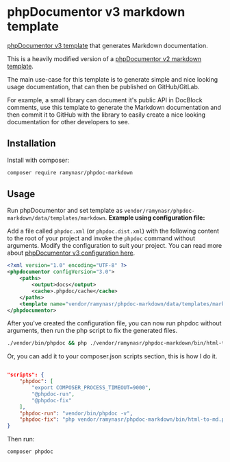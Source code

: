 # phpDocumentor v3 markdown template

[phpDocumentor v3 template](https://docs.phpdoc.org/3.0/guide/features/theming/index.html) that generates Markdown documentation.

This is a heavily modified version of a [phpDocumentor v2 markdown template](https://github.com/fr3nch13/phpdoc-markdown).

The main use-case for this template is to generate simple and nice looking usage documentation, that can then be published on GitHub/GitLab.

For example, a small library can document it's public API in DocBlock comments, use this template to generate the Markdown documentation and then commit it to GitHub with the library to easily create a nice looking documentation for other developers to see.

## Installation

Install with composer:

```bash
composer require ramynasr/phpdoc-markdown
```

## Usage

Run phpDocumentor and set template as `vendor/ramynasr/phpdoc-markdown/data/templates/markdown`.
**Example using configuration file:**

Add a file called `phpdoc.xml` (or `phpdoc.dist.xml`) with the following content to the root of your project and invoke the `phpdoc` command without arguments.
Modify the configuration to suit your project. You can read more about [phpDocumentor v3 configuration here](https://docs.phpdoc.org/3.0/guide/references/configuration.html).

```xml
<?xml version="1.0" encoding="UTF-8" ?>
<phpdocumentor configVersion="3.0">
    <paths>
        <output>docs</output>
        <cache>.phpdoc/cache</cache>
    </paths>
    <template name="vendor/ramynasr/phpdoc-markdown/data/templates/markdown" />
</phpdocumentor>
```

After you've created the configuration file, you can now run phpdoc without arguments, then run the php script to fix the generated files.

```bash
./vendor/bin/phpdoc && php ./vendor/ramynasr/phpdoc-markdown/bin/html-to-md.php --dir="docs"
```

Or, you can add it to your composer.json scripts section, this is how I do it.

```json

"scripts": {
    "phpdoc": [
        "export COMPOSER_PROCESS_TIMEOUT=9000",
        "@phpdoc-run",
        "@phpdoc-fix"
    ],
    "phpdoc-run": "vendor/bin/phpdoc -v",
    "phpdoc-fix": "php vendor/ramynasr/phpdoc-markdown/bin/html-to-md.php"
}
```

Then run:
```bash
composer phpdoc
```
